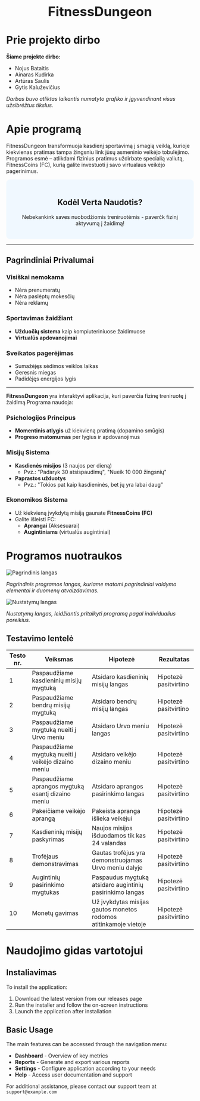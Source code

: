 <div style="text-align: center;">
  <h1 style="font-size: 2.5em;">FitnessDungeon</h1>
</div>

# Prie projekto dirbo

**Šiame projekte dirbo:**
- Nojus Bataitis
- Ainaras Kudirka
- Artūras Saulis
- Gytis Kaluževičius

*Darbas buvo atliktas laikantis numatyto grafiko ir įgyvendinant visus užsibrėžtus tikslus.*

# Apie programą

FitnessDungeon transformuoja kasdienį sportavimą į smagią veiklą, kurioje kiekvienas pratimas tampa žingsniu link jūsų asmeninio veikėjo tobulėjimo. Programos esmė – atlikdami fizinius pratimus uždirbate specialią valiutą, FitnessCoins (FC), kurią galite investuoti į savo virtualaus veikėjo pagerinimus.

<div style="text-align: center; background-color: #f0f8ff; padding: 20px; border-radius: 10px;">
  <h2> Kodėl Verta Naudotis?</h2>
  <p>Nebekankink saves nuobodžiomis treniruotėmis - paverčk fizinį aktyvumą į žaidimą!</p>
</div>

---

##  Pagrindiniai Privalumai

###  Visiškai nemokama
- Nėra prenumeratų
- Nėra paslėptų mokesčių
- Nėra reklamų

###  Sportavimas žaidžiant 
- **Užduočių sistema** kaip kompiuteriniuose žaidimuose
- **Virtualūs apdovanojimai**

###  Sveikatos pagerėjimas
- Sumažėjęs sėdimos veiklos laikas
- Geresnis miegas
- Padidėjęs energijos lygis

---


**FitnessDungeon** yra interaktyvi aplikacija, kuri paverčia fizinę treniruotę į žaidimą.Programa naudoja:

###  Psichologijos Principus
- **Momentinis atlygis** už kiekvieną pratimą (dopamino smūgis)
- **Progreso matomumas** per lygius ir apdovanojimus


###  Misijų Sistema
- **Kasdienės misijos** (3 naujos per dieną)
  - Pvz.: "Padaryk 30 atsispaudimų", "Nueik 10 000 žingsnių"
- **Paprastos užduotys** 
  - Pvz.: "Tokios pat kaip kasdieninės, bet jų yra labai daug"

###  Ekonomikos Sistema
- Už kiekvieną įvykdytą misiją gaunate **FitnessCoins (FC)**
- Galite išleisti FC:
  -  **Aprangai** (Aksesuarai)
  -  **Augintiniams** (virtualūs augintiniai)


# Programos nuotraukos

![Pagrindinis langas](https://via.placeholder.com/600x400?text=Pagrindinis+langas)

*Pagrindinis programos langas, kuriame matomi pagrindiniai valdymo elementai ir duomenų atvaizdavimas.*

![Nustatymų langas](https://via.placeholder.com/600x400?text=Nustatymų+langas)

*Nustatymų langas, leidžiantis pritaikyti programą pagal individualius poreikius.*



## Testavimo lentelė
| Testo nr. |      Veiksmas     |  Hipotezė  | Rezultatas |
|-----------|-------------------|------------|------------|
| 1         | Paspaudžiame kasdieninių misijų mygtuką | Atsidaro kasdieninių misijų langas | Hipotezė pasitvirtino |
| 2         | Paspaudžiame bendrų misijų mygtuką | Atsidaro bendrų misijų langas | Hipotezė pasitvirtino |
| 3         | Paspaudžiame mygtuką nueiti į Urvo meniu | Atsidaro Urvo meniu langas | Hipotezė pasitvirtino |
| 4         | Paspaudžiame mygtuką nueiti į veikėjo dizaino meniu | Atsidaro veikėjo dizaino meniu | Hipotezė pasitvirtino |
| 5         | Paspaudžiame aprangos mygtuką esantį dizaino meniu | Atsidaro aprangos pasirinkimo langas | Hipotezė pasitvirtino |
| 6         | Pakeičiame veikėjo aprangą | Pakeista apranga išlieka veikėjui | Hipotezė pasitvirtino |
| 7         | Kasdieninių misijų paskyrimas | Naujos misijos išduodamos tik kas 24 valandas | Hipotezė pasitvirtino |
| 8         | Trofėjaus demonstravimas | Gautas trofėjus yra demonstruojamas Urvo meniu dalyje | Hipotezė pasitvirtino |
| 9         | Augintinių pasirinkimo mygtukas | Paspaudus mygtuką atsidaro augintinių pasirinkimo langas | Hipotezė pasitvirtino |
| 10        | Monetų gavimas | Už įvykdytas misijas gautos monetos rodomos atitinkamoje vietoje | Hipotezė pasitvirtino |
# Naudojimo gidas vartotojui

## Instaliavimas

To install the application:
1. Download the latest version from our releases page
2. Run the installer and follow the on-screen instructions
3. Launch the application after installation

## Basic Usage

The main features can be accessed through the navigation menu:
- **Dashboard** - Overview of key metrics
- **Reports** - Generate and export various reports
- **Settings** - Configure application according to your needs
- **Help** - Access user documentation and support

For additional assistance, please contact our support team at `support@example.com`
